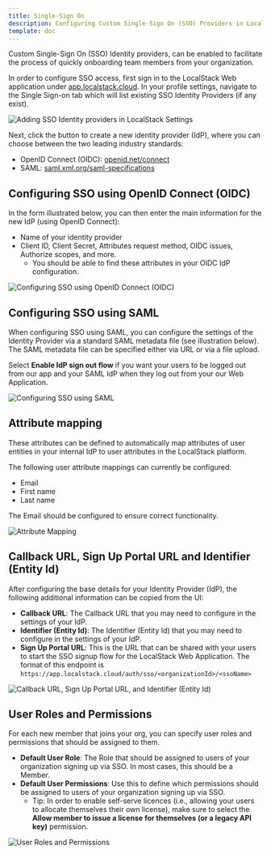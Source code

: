 ```yaml
---
title: Single-Sign On
description: Configuring Custom Single-Sign On (SSO) Providers in LocalStack Web Application.
template: doc
---
```


Custom Single-Sign On (SSO) Identity providers, can be enabled to facilitate the process of quickly onboarding team members from your organization.

In order to configure SSO access, first sign in to the LocalStack Web application under [app.localstack.cloud](https://app.localstack.cloud/).
In your profile settings, navigate to the Single Sign-on tab which will list existing SSO Identity Providers (if any exist).

![Adding SSO Identity providers in LocalStack Settings](/images/aws/localstack-setting-sso.png)

Next, click the button to create a new identity provider (IdP), where you can choose between the two leading industry standards:

- OpenID Connect (OIDC): [openid.net/connect](https://openid.net/connect/)
- SAML: [saml.xml.org/saml-specifications](http://saml.xml.org/saml-specifications)

## Configuring SSO using OpenID Connect (OIDC)

In the form illustrated below, you can then enter the main information for the new IdP (using OpenID Connect):

- Name of your identity provider
- Client ID, Client Secret, Attributes request method, OIDC issues, Authorize scopes, and more.
  - You should be able to find these attributes in your OIDC IdP configuration.

![Configuring SSO using OpenID Connect (OIDC)](/images/aws/oidc-sso.png)

## Configuring SSO using SAML

When configuring SSO using SAML, you can configure the settings of the Identity Provider via a standard SAML metadata file (see illustration below).
The SAML metadata file can be specified either via URL or via a file upload.

Select **Enable IdP sign out flow** if you want your users to be logged out from our app and your SAML IdP when they log out from your our Web Application.

![Configuring SSO using SAML](/images/aws/saml-sso.png)

## Attribute mapping

These attributes can be defined to automatically map attributes of user entities in your internal IdP to user attributes in the LocalStack platform.

The following user attribute mappings can currently be configured:

- Email
- First name
- Last name

The Email should be configured to ensure correct functionality.

![Attribute Mapping](/images/aws/attribute-mapping.png)

## Callback URL, Sign Up Portal URL and Identifier (Entity Id)

After configuring the base details for your Identity Provider (IdP), the following additional information can be copied from the UI:

- **Callback URL**: The Callback URL that you may need to configure  in the settings of your IdP.
- **Identifier (Entity Id)**: The Identifier (Entity Id) that you may need to configure in the settings of your IdP.
- **Sign Up Portal URL**: This is the URL that can be shared with your users to start the SSO signup flow for the LocalStack Web Application.
  The format of this endpoint is `https://app.localstack.cloud/auth/sso/<organizationId>/<ssoName>`

![Callback URL, Sign Up Portal URL, and Identifier (Entity Id)](/images/aws/additional-information-page.png)

## User Roles and Permissions

For each new member that joins your org, you can specify user roles and permissions that should be assigned to them.
- **Default User Role**:  The Role that should be assigned to users of your organization signing up via SSO.
  In most cases, this should be a Member.
- **Default User Permissions**: Use this to define which permissions should be assigned to users of your organization signing up via SSO.
  - Tip: In order to enable self-serve licences (i.e., allowing your users to allocate themselves their own license), make sure to select the **Allow member to issue a license for themselves (or a legacy API key)** permission.


![User Roles and Permissions](/images/aws/roles-permissions.png)